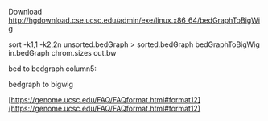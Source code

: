 Download
http://hgdownload.cse.ucsc.edu/admin/exe/linux.x86_64/bedGraphToBigWig

sort -k1,1 -k2,2n unsorted.bedGraph > sorted.bedGraph
bedGraphToBigWig in.bedGraph chrom.sizes out.bw

bed to bedgraph
column5: 

bedgraph to bigwig

[https://genome.ucsc.edu/FAQ/FAQformat.html#format12](https://genome.ucsc.edu/FAQ/FAQformat.html#format12)
<!--stackedit_data:
eyJoaXN0b3J5IjpbMjA5MDc2MDE3M119
-->